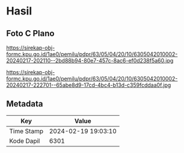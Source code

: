 # Hasil

## Foto C Plano

https://sirekap-obj-formc.kpu.go.id/1ae0/pemilu/pdpr/63/05/04/20/10/6305042010002-20240217-202110--2bd88b94-80e7-457c-8ac6-ef0d238f5a60.jpg

https://sirekap-obj-formc.kpu.go.id/1ae0/pemilu/pdpr/63/05/04/20/10/6305042010002-20240217-222701--65abe8d9-17cd-4bc4-b13d-c359fcddaa0f.jpg


## Metadata

| Key        | Value               |
| ---------- | ------------------- |
| Time Stamp | 2024-02-19 19:03:10 |
| Kode Dapil | 6301                |



